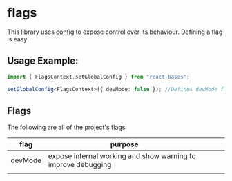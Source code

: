 # flags

This library uses [config](./config.md) to expose control over its behaviour. Defining a flag is easy:

## Usage Example:

```ts
import { FlagsContext,setGlobalConfig } from "react-bases";

setGlobalConfig<FlagsContext>({ devMode: false }); //Defines devMode flags as false.  
```


## Flags

The following are all of the project's flags: 

| flag    	| purpose                                                       	|   	|   	|   	|
|---------	|---------------------------------------------------------------	|---	|---	|---	|
| devMode 	| expose internal working and show warning to improve debugging 	|   	|   	|   	|
|         	|                                                               	|   	|   	|   	|
